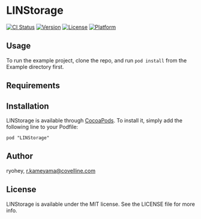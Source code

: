# LINStorage

[![CI Status](http://img.shields.io/travis/ryohey/LINStorage.svg?style=flat)](https://travis-ci.org/ryohey/LINStorage)
[![Version](https://img.shields.io/cocoapods/v/LINStorage.svg?style=flat)](http://cocoadocs.org/docsets/LINStorage)
[![License](https://img.shields.io/cocoapods/l/LINStorage.svg?style=flat)](http://cocoadocs.org/docsets/LINStorage)
[![Platform](https://img.shields.io/cocoapods/p/LINStorage.svg?style=flat)](http://cocoadocs.org/docsets/LINStorage)

## Usage

To run the example project, clone the repo, and run `pod install` from the Example directory first.

## Requirements

## Installation

LINStorage is available through [CocoaPods](http://cocoapods.org). To install
it, simply add the following line to your Podfile:

    pod "LINStorage"

## Author

ryohey, r.kameyama@covelline.com

## License

LINStorage is available under the MIT license. See the LICENSE file for more info.

